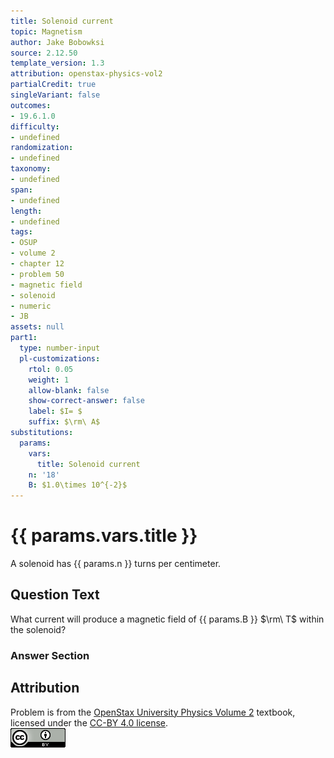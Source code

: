 ```yaml
---
title: Solenoid current
topic: Magnetism
author: Jake Bobowksi
source: 2.12.50
template_version: 1.3
attribution: openstax-physics-vol2
partialCredit: true
singleVariant: false
outcomes:
- 19.6.1.0
difficulty:
- undefined
randomization:
- undefined
taxonomy:
- undefined
span:
- undefined
length:
- undefined
tags:
- OSUP
- volume 2
- chapter 12
- problem 50
- magnetic field
- solenoid
- numeric
- JB
assets: null
part1:
  type: number-input
  pl-customizations:
    rtol: 0.05
    weight: 1
    allow-blank: false
    show-correct-answer: false
    label: $I= $
    suffix: $\rm\ A$
substitutions:
  params:
    vars:
      title: Solenoid current
    n: '18'
    B: $1.0\times 10^{-2}$
---
```

# {{ params.vars.title }}
A solenoid has {{ params.n }} turns per centimeter.

## Question Text

What current will produce a magnetic field of {{ params.B }} $\rm\ T$ within the solenoid?

### Answer Section

## Attribution

Problem is from the [OpenStax University Physics Volume 2](https://openstax.org/details/books/university-physics-volume-2) textbook, licensed under the [CC-BY 4.0 license](https://creativecommons.org/licenses/by/4.0/).<br>![Image representing the Creative Commons 4.0 BY license.](https://raw.githubusercontent.com/firasm/bits/master/by.png)